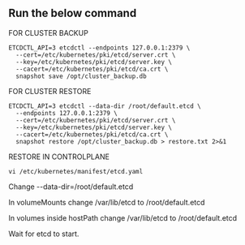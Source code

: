 ## Run the below command

FOR CLUSTER BACKUP
```
ETCDCTL_API=3 etcdctl --endpoints 127.0.0.1:2379 \
  --cert=/etc/kubernetes/pki/etcd/server.crt \
  --key=/etc/kubernetes/pki/etcd/server.key \
  --cacert=/etc/kubernetes/pki/etcd/ca.crt \
  snapshot save /opt/cluster_backup.db

```

FOR CLUSTER RESTORE
```
ETCDCTL_API=3 etcdctl --data-dir /root/default.etcd \
  --endpoints 127.0.0.1:2379 \
  --cert=/etc/kubernetes/pki/etcd/server.crt \
  --key=/etc/kubernetes/pki/etcd/server.key \
  --cacert=/etc/kubernetes/pki/etcd/ca.crt \
  snapshot restore /opt/cluster_backup.db > restore.txt 2>&1

```

RESTORE IN CONTROLPLANE
```
vi /etc/kubernetes/manifest/etcd.yaml

```

Change --data-dir=/root/default.etcd

In volumeMounts change /var/lib/etcd to /root/default.etcd

In volumes inside hostPath change /var/lib/etcd to /root/default.etcd

Wait for etcd to start.